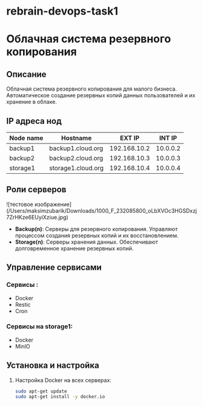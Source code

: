 # rebrain-devops-task1
# Облачная система резервного копирования

## Описание
Облачная система резервного копирования для малого бизнеса. Автоматическое создание резервных копий данных пользователей и их хранение в облаке.

## IP адреса нод

| Node name | Hostname           | EXT IP       | INT IP     |
|-----------|--------------------|--------------|------------|
| backup1   | backup1.cloud.org  | 192.168.10.2 | 10.0.0.2   |
| backup2   | backup2.cloud.org  | 192.168.10.3 | 10.0.0.3   |
| storage1  | storage1.cloud.org | 192.168.10.4 | 10.0.0.4   |

## Роли серверов
![тестовое изображение] (/Users/maksimzubarik/Downloads/1000_F_232085800_oLbXVOc3HGSDxzj7ZrHKze6EUyiXziue.jpg)

- **Backup(n)**: Серверы для резервного копирования. Управляют процессом создания резервных копий и их восстановлением.
- **Storage(n)**: Серверы хранения данных. Обеспечивают долговременное хранение резервных копий.

## Управление сервисами

### Сервисы :

- Docker
- Restic
- Cron

### Сервисы на storage1:

- Docker
- MinIO

## Установка и настройка
1. Настройка Docker на всех серверах:
   ```bash
   sudo apt-get update
   sudo apt-get install -y docker.io